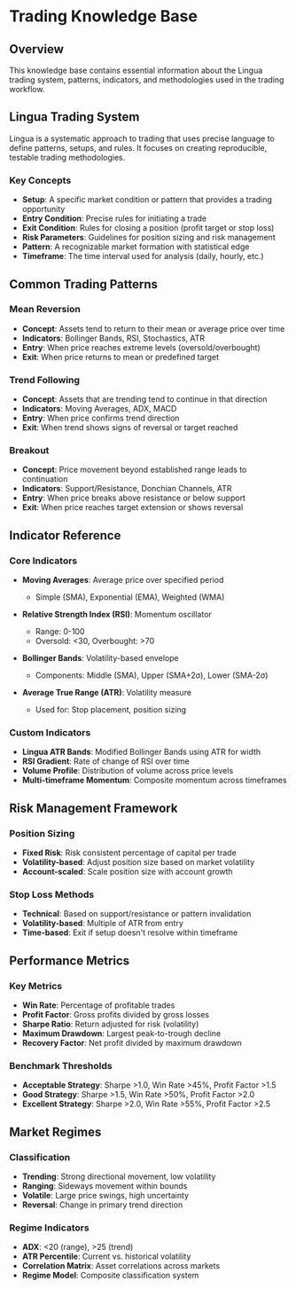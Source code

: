 # Trading Knowledge Base

## Overview

This knowledge base contains essential information about the Lingua trading system, patterns, indicators, and methodologies used in the trading workflow.

## Lingua Trading System

Lingua is a systematic approach to trading that uses precise language to define patterns, setups, and rules. It focuses on creating reproducible, testable trading methodologies.

### Key Concepts

- **Setup**: A specific market condition or pattern that provides a trading opportunity
- **Entry Condition**: Precise rules for initiating a trade
- **Exit Condition**: Rules for closing a position (profit target or stop loss)
- **Risk Parameters**: Guidelines for position sizing and risk management
- **Pattern**: A recognizable market formation with statistical edge
- **Timeframe**: The time interval used for analysis (daily, hourly, etc.)

## Common Trading Patterns

### Mean Reversion

- **Concept**: Assets tend to return to their mean or average price over time
- **Indicators**: Bollinger Bands, RSI, Stochastics, ATR
- **Entry**: When price reaches extreme levels (oversold/overbought)
- **Exit**: When price returns to mean or predefined target

### Trend Following

- **Concept**: Assets that are trending tend to continue in that direction
- **Indicators**: Moving Averages, ADX, MACD
- **Entry**: When price confirms trend direction
- **Exit**: When trend shows signs of reversal or target reached

### Breakout

- **Concept**: Price movement beyond established range leads to continuation
- **Indicators**: Support/Resistance, Donchian Channels, ATR
- **Entry**: When price breaks above resistance or below support
- **Exit**: When price reaches target extension or shows reversal

## Indicator Reference

### Core Indicators

- **Moving Averages**: Average price over specified period
  - Simple (SMA), Exponential (EMA), Weighted (WMA)
  
- **Relative Strength Index (RSI)**: Momentum oscillator
  - Range: 0-100
  - Oversold: <30, Overbought: >70
  
- **Bollinger Bands**: Volatility-based envelope
  - Components: Middle (SMA), Upper (SMA+2σ), Lower (SMA-2σ)
  
- **Average True Range (ATR)**: Volatility measure
  - Used for: Stop placement, position sizing

### Custom Indicators

- **Lingua ATR Bands**: Modified Bollinger Bands using ATR for width
- **RSI Gradient**: Rate of change of RSI over time
- **Volume Profile**: Distribution of volume across price levels
- **Multi-timeframe Momentum**: Composite momentum across timeframes

## Risk Management Framework

### Position Sizing

- **Fixed Risk**: Risk consistent percentage of capital per trade
- **Volatility-based**: Adjust position size based on market volatility
- **Account-scaled**: Scale position size with account growth

### Stop Loss Methods

- **Technical**: Based on support/resistance or pattern invalidation
- **Volatility-based**: Multiple of ATR from entry
- **Time-based**: Exit if setup doesn't resolve within timeframe

## Performance Metrics

### Key Metrics

- **Win Rate**: Percentage of profitable trades
- **Profit Factor**: Gross profits divided by gross losses
- **Sharpe Ratio**: Return adjusted for risk (volatility)
- **Maximum Drawdown**: Largest peak-to-trough decline
- **Recovery Factor**: Net profit divided by maximum drawdown

### Benchmark Thresholds

- **Acceptable Strategy**: Sharpe >1.0, Win Rate >45%, Profit Factor >1.5
- **Good Strategy**: Sharpe >1.5, Win Rate >50%, Profit Factor >2.0
- **Excellent Strategy**: Sharpe >2.0, Win Rate >55%, Profit Factor >2.5

## Market Regimes

### Classification

- **Trending**: Strong directional movement, low volatility
- **Ranging**: Sideways movement within bounds
- **Volatile**: Large price swings, high uncertainty
- **Reversal**: Change in primary trend direction

### Regime Indicators

- **ADX**: <20 (range), >25 (trend)
- **ATR Percentile**: Current vs. historical volatility
- **Correlation Matrix**: Asset correlations across markets
- **Regime Model**: Composite classification system